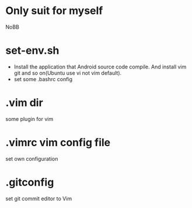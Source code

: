 # Only suit for myself
NoBB

# set-env.sh
- Install the application that Android source code compile. And install vim git and so on(Ubuntu use vi not vim default).
- set some .bashrc config

# .vim dir
some plugin for vim

# .vimrc vim config file
set own configuration

# .gitconfig
set git commit editor to Vim
